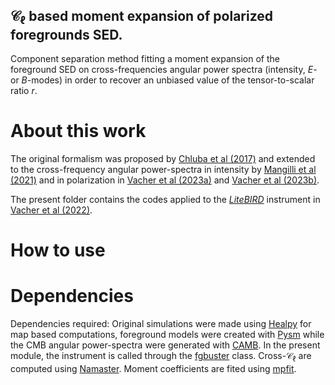 ## $\mathcal{C}_{\ell}$ based moment expansion of polarized foregrounds SED.

Component separation method fitting a moment expansion of the foreground SED on cross-frequencies angular power spectra (intensity, $E$- or $B$-modes) in order to recover an unbiased value of the tensor-to-scalar ratio $r$.

# About this work

The original formalism was proposed by [Chluba et al (2017)](https://academic.oup.com/mnras/article/472/1/1195/4064377) and extended to the cross-frequency angular power-spectra in intensity by [Mangilli et al (2021)](https://www.aanda.org/articles/aa/abs/2021/03/aa37367-19/aa37367-19.html) and in polarization in [Vacher et al (2023a)](https://www.aanda.org/articles/aa/full_html/2023/01/aa43913-22/aa43913-22.html) and [Vacher et al (2023b)](https://www.aanda.org/articles/aa/full_html/2023/04/aa45292-22/aa45292-22.html).

The present folder contains the codes applied to the *[LiteBIRD](https://academic.oup.com/ptep/article/2023/4/042F01/6835420?login=false)* instrument in [Vacher et al (2022)](https://www.aanda.org/articles/aa/abs/2022/04/aa42664-21/aa42664-21.html).

# How to use

# Dependencies

Dependencies required: Original simulations were made using [Healpy](https://healpy.readthedocs.io/en/latest/) for map based computations, foreground models were created with [Pysm](https://github.com/galsci/pysm) while the CMB angular power-spectra were generated with [CAMB](https://camb.info/). In the present module, the instrument is called through the [fgbuster](https://github.com/fgbuster/fgbuster) class. Cross-$\mathcal{C}_{\ell}$ are computed using [Namaster](https://github.com/LSSTDESC/NaMaster). Moment coefficients are fited using [mpfit](https://github.com/segasai/astrolibpy/blob/master/mpfit/mpfit.py).

